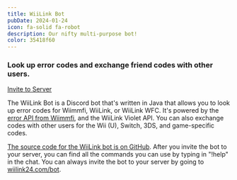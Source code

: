 ```yaml
---
title: WiiLink Bot
pubDate: 2024-01-24
icon: fa-solid fa-robot
description: Our nifty multi-purpose bot!
color: 35418f60
---
```


### Look up error codes and exchange friend codes with other users.

<a href="https://wiilink24.com/bot/" style="margin-top:8px; width:100%;" class="btn btn-primary"><i class="fa-brands fa-discord"></i> Invite to Server</a>

The WiiLink Bot is a Discord bot that's written in Java that allows you to look up error codes for Wiimmfi, WiiLink, or WiiLink WFC. It's powered by the <a href="https://wiimmfi.de/error/">error API from Wiimmfi</a>, and the WiiLink Violet API. You can also exchange codes with other users for the Wii (U), Switch, 3DS, and game-specific codes.

<a href="https://github.com/RiiConnect24-Bot/RC24-Bot">The source code for the WiiLink bot is on GitHub</a>. After you invite the bot to your server, you can find all the commands you can use by typing in "!help" in the chat. You can always invite the bot to your server by going to <a href="https://www.wiilink24.com/bot">wiilink24.com/bot</a>.
